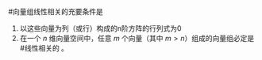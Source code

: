 #向量组线性相关的充要条件是 
1. 以这些向量为列（或行）构成的n阶方阵的行列式为0
2. 在一个 $n$ 维向量空间中，任意 $m$ 个向量（其中 $m > n$）组成的向量组必定是 #线性相关的 。